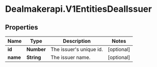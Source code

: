# Dealmakerapi.V1EntitiesDealIssuer

## Properties

Name | Type | Description | Notes
------------ | ------------- | ------------- | -------------
**id** | **Number** | The issuer&#39;s unique id. | [optional] 
**name** | **String** | The issuer name. | [optional] 


